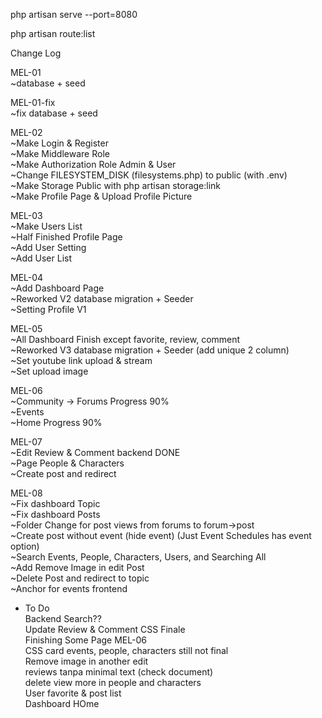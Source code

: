 <!-- Make A Port -->
php artisan serve --port=8080
<!-- Route List -->
php artisan route:list

Change Log

MEL-01
<br>~database + seed

MEL-01-fix
<br>~fix database + seed

MEL-02
<br>~Make Login & Register
<br>~Make Middleware Role
<br>~Make Authorization Role Admin & User
<br>~Change FILESYSTEM_DISK (filesystems.php) to public (with .env)
<br>~Make Storage Public with php artisan storage:link
<br>~Make Profile Page & Upload Profile Picture

MEL-03
<br>~Make Users List 
<br>~Half Finished Profile Page
<br>~Add User Setting
<br>~Add User List

MEL-04
<br>~Add Dashboard Page
<br>~Reworked V2 database migration + Seeder
<br>~Setting Profile V1

MEL-05
<br>~All Dashboard Finish except favorite, review, comment
<br>~Reworked V3 database migration + Seeder (add unique 2 column)
<br>~Set youtube link upload & stream 
<br>~Set upload image

MEL-06
<br>~Community -> Forums Progress 90%
<br>~Events
<br>~Home Progress 90%

MEL-07 
<br>~Edit Review & Comment backend DONE
<br>~Page People & Characters
<br>~Create post and redirect

MEL-08
<br>~Fix dashboard Topic
<br>~Fix dashboard Posts
<br>~Folder Change for post views from forums to forum->post 
<br>~Create post without event (hide event) (Just Event Schedules has event option)
<br>~Search Events, People, Characters, Users, and Searching All
<br>~Add Remove Image in edit Post
<br>~Delete Post and redirect to topic
<br>~Anchor for events frontend


- To Do
<br>Backend Search??
<br>Update Review & Comment CSS Finale
<br>Finishing Some Page MEL-06
<br>CSS card events, people, characters still not final
<br>Remove image in another edit
<br>reviews tanpa minimal text (check document)
<br>delete view more in people and characters
<br>User favorite & post list
<br>Dashboard HOme 
